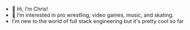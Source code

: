 - 👋 Hi, I’m Chris!
- 👀 I’m interested in pro wrestling, video games, music, and skating.
- I'm new to the world of full stack engineering but it's pretty cool so far
